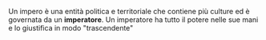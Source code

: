 Un impero è una entità politica e territoriale che contiene più culture ed è governata da un **imperatore**. Un imperatore ha tutto il potere nelle sue mani e lo giustifica in modo "trascendente"